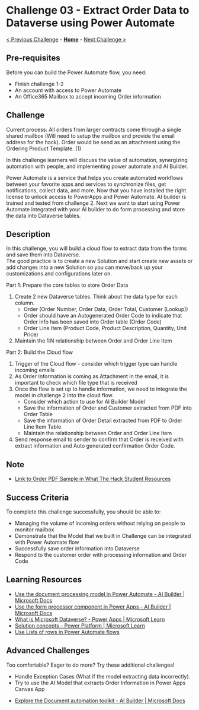 # Challenge 03 - Extract Order Data to Dataverse using Power Automate

[< Previous Challenge](./Challenge-02.md) - **[Home](../README.md)** - [Next Challenge >](./Challenge-04.md)

## Pre-requisites

Before you can build the Power Automate flow, you need:
- Finish challenge 1-2
- An account with access to Power Automate
- An Office365 Mailbox to accept incoming Order information

## Challenge

Current process: All orders from  larger contracts come through a single shared mailbox (Will need to setup the mailbox and provide the email address for the hack). Order would be send as an attachment using the Ordering Product Template. (1)

In this challenge learners will discuss the value of automation, synergizing automation with people, and implementing power automate and AI Builder.

Power Automate is a service that helps you create automated workflows between your favorite apps and services to synchronize files, get notifications, collect data, and more. Now that you have installed the right license to unlock access to PowerApps and Power Automate. AI builder is trained and tested from challenge 2. Next we want to start using Power Automate integrated with your AI builder to do form processing and store the data into Dataverse tables. 

## Description

In this challenge, you will build a cloud flow to extract data from the forms and save them into Dataverse.  
The good practice is to create a new Solution and start create new assets or add changes into a new Solution so you can move/back up your customizations and configurations later on. 

Part 1: Prepare the core tables to store Order Data
1. Create 2 new Dataverse tables. Think about the data type for each column.
    * Order (Order Number, Order Data, Order Total, Customer (Lookup))
    * Order should have an Autogenerated Order Code to indicate that Order info has been saved into Order table (Order Code)
    * Order Line Item (Product Code, Product Description, Quantity, Unit Price)
2. Maintain the 1:N relationship between Order and Order Line Item
	
Part 2: Build the Cloud flow
1. Trigger of the Cloud flow - consider which trigger type can handle incoming emails
2. As Order Information is coming as Attachment in the email, it is important to check which file type that is received
3. Once the flow is set up to handle information, we need to integrate the model in challenge 2 into the cloud flow.
    * Consider which action to use for AI Builder Model
    * Save the information of Order and Customer extracted from PDF into Order Table
    * Save the information of Order Detail extracted from PDF to Order Line Item Table
    * Maintain the relationship between Order and Order Line Item
4. Send response email to sender to confirm that Order is received with extract information and Auto generated confirmation Order Code.

## Note

* [Link to Order PDF Sample in What The Hack Student Resources](https://github.com/tadthompson/WhatTheHack/blob/xxx-PowerPlatformBasic/xxx-PowerPlatformBasic/Student/Resources/TailspinToysBaseApp_20221202.zip)

## Success Criteria

To complete this challenge successfully, you should be able to:
- Managing the volume of incoming orders without relying on people to monitor mailbox
- Demonstrate that the Model that we built in Challenge can be integrated with Power Automate flow
- Successfully save order information into Dataverse
- Respond to the customer order with processing information and Order Code

## Learning Resources

* [Use the document processing model in Power Automate - AI Builder | Microsoft Docs](https://docs.microsoft.com/en-us/ai-builder/form-processing-model-in-flow)
* [Use the form processor component in Power Apps - AI Builder | Microsoft Docs](https://docs.microsoft.com/en-us/ai-builder/form-processor-component-in-powerapps)
* [What is Microsoft Dataverse? - Power Apps | Microsoft Learn](https://learn.microsoft.com/en-us/power-apps/maker/data-platform/data-platform-intro)
* [Solution concepts - Power Platform | Microsoft Learn](https://learn.microsoft.com/en-us/power-platform/alm/solution-concepts-alm)
* [Use Lists of rows in Power Automate flows](https://learn.microsoft.com/en-us/power-automate/dataverse/list-rows)


## Advanced Challenges

Too comfortable? Eager to do more? Try these additional challenges!
- Handle Exception Cases (What if the model extracting data incorrectly).
- Try to use the AI Model that extracts Order Information in Power Apps Canvas App
* [Explore the Document automation toolkit - AI Builder | Microsoft Docs](https://docs.microsoft.com/en-us/ai-builder/doc-automation?msclkid=d7043197d0a211ec83ca9d25453fab57)


